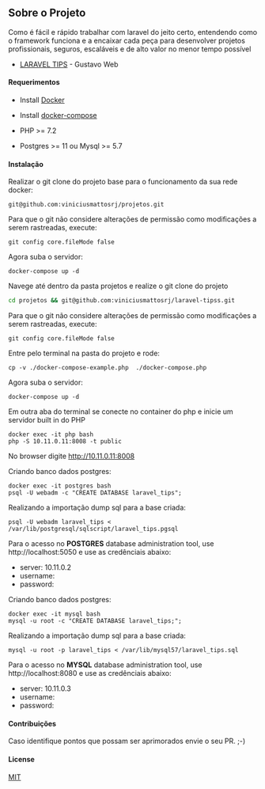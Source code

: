 ## Sobre o Projeto

Como é fácil e rápido trabalhar com laravel do jeito certo, entendendo como o framework funciona e a encaixar cada peça para desenvolver projetos profissionais, seguros, escaláveis e de alto valor no menor tempo possível
- <a href="https://www.youtube.com/playlist?list=PLi_gvjv-JgXqop7hgVKZMGPiT9rUYy1srs">LARAVEL TIPS</a> - Gustavo Web


#### Requerimentos

- Install <a href="https://docs.docker.com/install/">Docker</a>

- Install <a href="https://docs.docker.com/compose/install/">docker-compose</a>

- PHP >= 7.2

- Postgres >= 11 ou Mysql >= 5.7


#### Instalação
Realizar o git clone do projeto base para o funcionamento da sua rede docker:
```
git@github.com:viniciusmattosrj/projetos.git
```

Para que o git não considere alterações de permissão como modificações a serem rastreadas, execute:
```
git config core.fileMode false
```

Agora suba o servidor:
```
docker-compose up -d
```

Navege até dentro da pasta projetos e realize o git clone do projeto
```bash
cd projetos && git@github.com:viniciusmattosrj/laravel-tipss.git
```

Para que o git não considere alterações de permissão como modificações a serem rastreadas, execute:
```
git config core.fileMode false
```

Entre pelo terminal na pasta do projeto e rode:
```
cp -v ./docker-compose-example.php  ./docker-compose.php
```

Agora suba o servidor:
```
docker-compose up -d
```

Em outra aba do terminal se conecte no container do php e inicie um servidor built in do PHP
```
docker exec -it php bash
php -S 10.11.0.11:8008 -t public
```

No browser digite http://10.11.0.11:8008

Criando banco dados postgres: 

```
docker exec -it postgres bash
psql -U webadm -c "CREATE DATABASE laravel_tips";
```

Realizando a importação dump sql para a base criada:
```
psql -U webadm laravel_tips < /var/lib/postgresql/sqlscript/laravel_tips.pgsql
```

Para o acesso no <strong>POSTGRES</strong> database administration tool, use http://localhost:5050 e use as credênciais abaixo:

  - server: 10.11.0.2
  - username:
  - password:


Criando banco dados postgres: 

```
docker exec -it mysql bash
mysql -u root -c "CREATE DATABASE laravel_tips;";
```

Realizando a importação dump sql para a base criada:
```
mysql -u root -p laravel_tips < /var/lib/mysql57/laravel_tips.sql
```

Para o acesso no <strong>MYSQL</strong> database administration tool, use http://localhost:8080 e use as credênciais abaixo:

  - server: 10.11.0.3
  - username:
  - password:


#### Contribuições
Caso identifique pontos
que possam ser aprimorados envie o seu PR. ;-)


#### License
[MIT](https://choosealicense.com/licenses/mit/)
